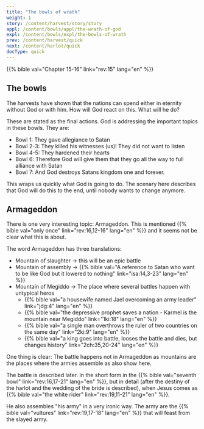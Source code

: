 ```yaml
---
title: "The bowls of wrath"
weight: 1
story: /content/harvest/story/story
appl: /content/bowls/appl/the-wrath-of-god
expl: /content/bowls/expl/the-bowls-of-wrath
prev: /content/harvest/quick
next: /content/harlot/quick
docType: quick
---
```


{{% bible val="Chapter 15-16" link="rev:15" lang="en" %}}

## The bowls

The harvests have shown that the nations can spend either in eternity without God or with him. How will God react on this. What will he do?

These are stated as the final actions. God is addressing the important topics in these bowls. They are:
- Bowl 1: They gave allegiance to Satan
- Bowl 2-3: They killed his witnesses (us)! They did not want to listen
- Bowl 4-5: They hardened their hearts
- Bowl 6: Therefore God will give them that they go all the way to full alliance with Satan
- Bowl 7: And God destroys Satans kingdom one and forever.

This wraps us quickly what God is going to do. The scenary here describes that God will do this to the end, until nobody wants to change anymore.

## Armageddon

There is one very interesting topic: Armageddon. This is mentioned {{% bible val="only once" link="rev:16,12-16" lang="en" %}} and it seems not be clear what this is about.

The word Armageddon has three translations:
- Mountain of slaughter -> this will be an epic battle
- Mountain of assembly -> {{% bible val="A reference to Satan who want to be like God but it lowered to nothing" link="isa:14,3-23" lang="en" %}}
- Mountain of Megiddo -> The place where several battles happen with untypical heros
    - {{% bible val="a housewife named Jael overcoming an army leader" link="jdg:4" lang="en" %}}
    - {{% bible val="the depressive prophet saves a nation - Karmel is the mountain near Megiddo" link="1ki:18" lang="en" %}}
    - {{% bible val="a single man overthrows the ruler of two countries on the same day" link="2ki:9" lang="en" %}}
    - {{% bible val="a king goes into battle, looses the battle and dies, but changes history" link="2ch:35,20-24" lang="en" %}}
    
One thing is clear: The battle happens not in Armageddon as mountains are the places where the armies assemble as also show here.

The battle is described later. In the short form in the {{% bible val="seventh bowl" link="rev:16,17-21" lang="en" %}}, but in detail (after the destiny of the harlot and the wedding of the bride is described), when Jesus comes as {{% bible val="the white rider" link="rev:19,11-21" lang="en" %}}. 

He also assembles "his army" in a very ironic way. The army are the {{% bible val="vultures" link="rev:19,17-18" lang="en" %}} that will feast from the slayed army. 